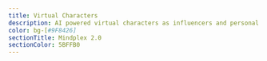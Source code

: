```yaml
---
title: Virtual Characters
description: AI powered virtual characters as influencers and personal assistants (commenting, sharing, etc. on behalf of users)
color: bg-[#9F8426]
sectionTitle: Mindplex 2.0
sectionColor: 5BFFB0
---
```

